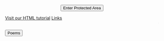  <HTML>
  <HEAD>
<meta name="description" content="Homepage for personal website on hobbies,fun and travel.">
<meta name="keywords" content="hobbies,fun,travel,pranavbahl poems,poems view,page poems,pranavbahl poem, view poems,Top 10 poems">
<meta name="author" content="Pranav Bahl">
<meta name="viewport" content="width=device-width, initial-scale=1.0">
 </HEAD>
 <body>
 <SCRIPT>
	function passWord() {
	var testV = 1;
	var pass1 = prompt('What is the name of my first school? ',' ');
	while (testV < 3) {
	if (!pass1) 
	history.go(-1);
	if (pass1.toLowerCase() == "single") {
	
 window.open('Poems.html');
	break;
	} 
	testV+=1;
	var pass1 = 
	prompt('Access Denied - Password Incorrect, Please Try Again.','Password');
	}
	if (pass1.toLowerCase()!="password" & testV ==3) 
	history.go(-1);
	return " ";
	} 
	</SCRIPT>
	
<CENTER>
	<FORM>
	<input type="button" value="Enter Protected Area" onClick="passWord()">
	</FORM>
	</CENTER>
<a href="https://pranavbahl.me/pranav.pptx">Visit our HTML tutorial</a>
<a href="https://pranavbahl.me/lol.html">Links</a>
 <marquee behavior="scroll" direction="left" scrollamount="5">Content under construction, until then static poems only :/</marquee>

 <button onclick="window.location.href = 'https://pranavbahl.me/Poems.html';">Poems</button><br><br>
 </body>

